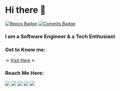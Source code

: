 # Hi there 👋

[![Repos Badge](https://badges.pufler.dev/repos/prtkgoswami)](https://badges.pufler.dev) [![Commits Badge](https://badges.pufler.dev/commits/monthly/prtkgoswami)](https://badges.pufler.dev)
<br/>

### I am a Software Engineer & a Tech Enthusiast 

### Get to Know me:
-> [Visit Here]([Website]) <-

### Reach Me Here:

<a href=" https://codepen.io/prtkgoswami" target="_blank"><img src="https://img.shields.io/badge/Codepen-000000?style=for-the-badge&logo=codepen&logoColor=white" /></a>
<a href="https://www.linkedin.com/in/prtkgoswami" target="_blank"><img src="https://img.shields.io/badge/LinkedIn-0077B5?style=for-the-badge&logo=linkedin&logoColor=white" /></a>
<a href="[https://prtkgoswami.itch.io/](https://www.instagram.com/prtkgoswami8/)" target="_blank"><img src="https://img.shields.io/badge/Instagram-E4405F?style=for-the-badge&logo=instagram&logoColor=white" /></a>
<a href="https://www.facebook.com/prtkgoswami" target="_blank"><img src="https://img.shields.io/badge/Facebook-1877F2?style=for-the-badge&logo=facebook&logoColor=white" /></a>
<a href="https://prtkgoswami.itch.io/" target="_blank"><img src="https://img.shields.io/badge/Itch.io-FA5C5C?style=for-the-badge&logo=itchdotio&logoColor=white" /></a>


[Website]: https://pratikgoswami.vercel.app/
